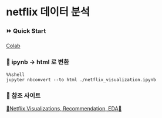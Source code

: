 # netflix 데이터 분석

### ⏩ Quick Start
[Colab](https://colab.research.google.com/drive/1W-NDEBXj6ZUre72IamiGsmKRI0IfZbhf?usp=sharing)

### 📑 ipynb -> html 로 변환
```
%%shell
jupyter nbconvert --to html ./netflix_visualization.ipynb
```

### 🔗 참조 사이트
[🔴Netflix Visualizations, Recommendation, EDA🍿](https://www.kaggle.com/code/niharika41298/netflix-visualizations-recommendation-eda/notebook)
